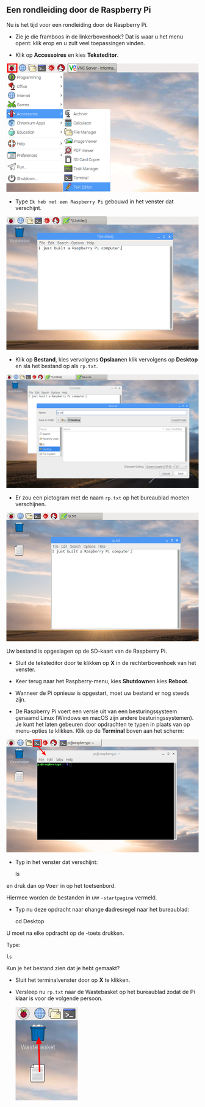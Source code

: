 ## Een rondleiding door de Raspberry Pi

Nu is het tijd voor een rondleiding door de Raspberry Pi.

+ Zie je die framboos in de linkerbovenhoek? Dat is waar u het menu opent: klik erop en u zult veel toepassingen vinden.

+ Klik op **Accessoires** en kies **Teksteditor**.

![screenshot](images/pi-accessories.png)

+ Type `Ik heb net een Raspberry Pi` gebouwd in het venster dat verschijnt.

![screenshot](images/pi-text-editor.png)

+ Klik op **Bestand**, kies vervolgens **Opslaan**en klik vervolgens op **Desktop** en sla het bestand op als `rp.txt`.

![screenshot](images/pi-save.png)

+ Er zou een pictogram met de naam `rp.txt` op het bureaublad moeten verschijnen.

![screenshot](images/pi-saved.png)

Uw bestand is opgeslagen op de SD-kaart van de Raspberry Pi.

+ Sluit de teksteditor door te klikken op **X** in de rechterbovenhoek van het venster.

+ Keer terug naar het Raspberry-menu, kies **Shutdown**en kies **Reboot**.

+ Wanneer de Pi opnieuw is opgestart, moet uw bestand er nog steeds zijn.

+ De Raspberry Pi voert een versie uit van een besturingssysteem genaamd Linux (Windows en macOS zijn andere besturingssystemen). Je kunt het laten gebeuren door opdrachten te typen in plaats van op menu-opties te klikken. Klik op de **Terminal** boven aan het scherm:

![screenshot](images/pi-command-prompt.png)

+ Typ in het venster dat verschijnt:

    ls
    

en druk dan op <kbd>Voer</kbd> in op het toetsenbord.

Hiermee worden de bestanden in uw `-startpagina` vermeld.

+ Typ nu deze opdracht naar **c**hange **d**adresregel naar het bureaublad:

    cd Desktop
    

U moet na elke opdracht op de <kbd></kbd> -toets drukken.

Type:

    ls
    

Kun je het bestand zien dat je hebt gemaakt?

+ Sluit het terminalvenster door op **X** te klikken.

+ Versleep nu `rp.txt` naar de Wastebasket op het bureaublad zodat de Pi klaar is voor de volgende persoon.
    
    ![screenshot](images/pi-waste.png)